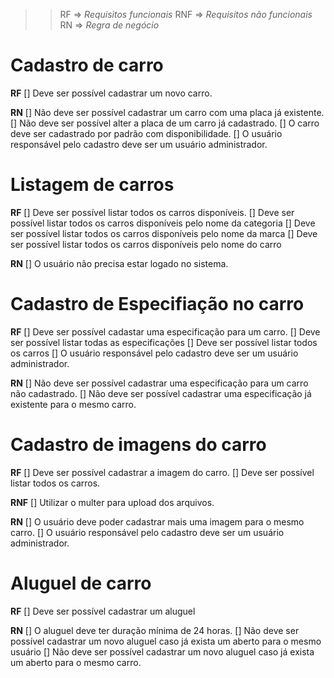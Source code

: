 >>RF  => *Requisitos funcionais*
>>RNF => *Requisitos não funcionais*
>>RN  => *Regra de negócio*

# Cadastro de carro

  **RF**
    [] Deve ser possível cadastrar um novo carro.


  **RN**
    [] Não deve ser possível cadastrar um carro com uma placa já existente.
    [] Não deve ser possível alter a placa de um carro já cadastrado.
    [] O carro deve ser cadastrado por padrão com disponibilidade.
    [] O usuário responsável pelo cadastro deve ser um usuário administrador.

# Listagem de carros

  **RF**
    [] Deve ser possível listar todos os carros disponíveis.
    [] Deve ser possível listar todos os carros disponíveis pelo nome da categoria
    [] Deve ser possível listar todos os carros disponíveis pelo nome da marca
    [] Deve ser possível listar todos os carros disponíveis pelo nome do carro


  **RN**
    [] O usuário não precisa estar logado no sistema.

# Cadastro de Especifiação no carro

  **RF**
    [] Deve ser possível cadastar uma especificação para um carro.
    [] Deve ser possível listar todas as especificações
    [] Deve ser possível listar todos os carros
    [] O usuário responsável pelo cadastro deve ser um usuário administrador.
  

  **RN**
    [] Não deve ser possível cadastrar uma especificação para um carro não cadastrado.
    [] Não deve ser possível cadastrar uma especificação já existente para o mesmo carro.

# Cadastro de imagens do carro

  **RF**
    [] Deve ser possível cadastrar a imagem do carro.
    [] Deve ser possível listar todos os carros.


  **RNF**
    [] Utilizar o multer para upload dos arquivos.


  **RN**
    [] O usuário deve poder cadastrar mais uma imagem para o mesmo carro.
    [] O usuário responsável pelo cadastro deve ser um usuário administrador.

# Aluguel de carro

  **RF**
    [] Deve ser possível cadastrar um aluguel


  **RN**
    [] O aluguel deve ter duração mínima de 24 horas.
    [] Não deve ser possível cadastrar um novo aluguel caso já exista um aberto para o mesmo usuário
    [] Não deve ser possível cadastrar um novo aluguel caso já exista um aberto para o mesmo carro.

